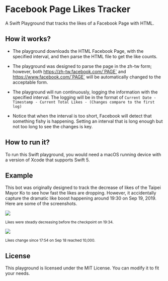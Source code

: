 # Facebook Page Likes Tracker

 A Swift Playground that tracks the likes of a Facebook Page with HTML.

## How it works?

* The playground downloads the HTML Facebook Page, with the specified interval, and then parse the HTML file to get the like counts.

* The playground was designed to parse the page in the zh-tw form; however, both https://zh-tw.facebook.com/`PAGE` and https://www.facebook.com/`PAGE` will be automatically changed to the acceptable form.

* The playground will run continuously, logging the information with the specified interval. The logging will be in the format of `Current Date - Timestamp - Current Total Likes - (Changes compare to the first log)`

* Notice that when the interval is too short, Facebook will detect that something fishy is happening. Setting an interval that is long enough but not too long to see the changes is key.

## How to run it?

To run this Swift playground, you would need a macOS running device with a version of Xcode that supports Swift 5.

## Example

This bot was originally designed to track the decrease of likes of the Taipei Mayor Ko to see how fast the likes are dropping. However, it accidentally capture the dramatic like boost happening around 19:30 on Sep 19, 2019. Here are some of the screenshots.

![](https://i.imgur.com/zVAfSQk.png)

<small>Likes were steadly decreasing before the checkpoint on 19:34.</small>

![](https://i.imgur.com/lltljmU.png)

<small>Likes change since 17:54 on Sep 18 reached 10,000.</small>

## License

This playground is licensed under the MIT License. You can modify it to fit your needs.
